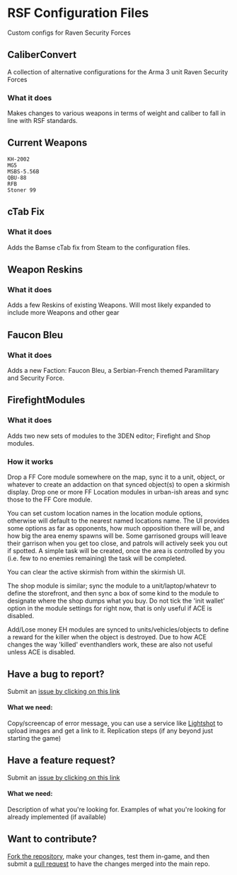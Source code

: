 # RSF Configuration Files
Custom configs for Raven Security Forces

## CaliberConvert
A collection of alternative configurations for the Arma 3 unit Raven Security Forces

### What it does
Makes changes to various weapons in terms of weight and caliber to fall in line with RSF standards. 

## Current Weapons
 	KH-2002
	MG5
	MSBS-5.56B
	QBU-88
	RFB
	Stoner 99

## cTab Fix
### What it does
Adds the Bamse cTab fix from Steam to the configuration files.

## Weapon Reskins
### What it does
Adds a few Reskins of existing Weapons. Will most likely expanded to include more Weapons and other gear

## Faucon Bleu
### What it does
Adds a new Faction: Faucon Bleu, a Serbian-French themed Paramilitary and Security Force.

## FirefightModules
### What it does
Adds two new sets of modules to the 3DEN editor; Firefight and Shop modules. 

### How it works
Drop a FF Core module somewhere on the map, sync it to a unit, object, or whatever to create an addaction on that synced object(s) to open a skirmish display. Drop one or more FF Location modules in urban-ish areas and sync those to the FF Core module.

You can set custom location names in the location module options, otherwise will default to the nearest named locations name. The UI provides some options as far as opponents, how much opposition there will be, and how big the area enemy spawns will be. Some garrisoned groups will leave their garrison when you get too close, and patrols will actively seek you out if spotted. A simple task will be created, once the area is controlled by you (i.e. few to no enemies remaining) the task will be completed. 

You can clear the active skirmish from within the skirmish UI.

The shop module is similar; sync the module to a unit/laptop/whatevr to define the storefront, and then sync a box of some kind to the module to designate where the shop dumps what you buy. Do not tick the 'init wallet' option in the module settings for right now, that is only useful if ACE is disabled. 

Add/Lose money EH modules are synced to units/vehicles/objects to define a reward for the killer when the object is destroyed. Due to how ACE changes the way 'killed' eventhandlers work, these are also not useful unless ACE is disabled.

## Have a bug to report?
Submit an [issue by clicking on this link](https://github.com/SpartanD39/CaliberConvert/issues/new)
#### What we need:
Copy/screencap of error message, you can use a service like [Lightshot](https://prnt.sc/) to upload images and get a link to it.
Replication steps (if any beyond just starting the game)

## Have a feature request?
Submit an [issue by clicking on this link](https://github.com/SpartanD39/CaliberConvert/issues/new)
#### What we need:
Description of what you're looking for.
Examples of what you're looking for already implemented (if available)

## Want to contribute?
[Fork the repository](https://help.github.com/en/articles/fork-a-repo), make your changes, test them in-game, and then submit a [pull request](https://help.github.com/en/articles/creating-a-pull-request) to have the changes merged into the main repo. 
